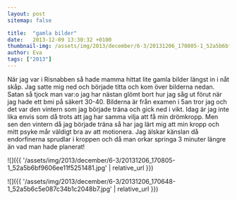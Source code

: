 ```yaml
---
layout: post
sitemap: false

title:  "gamla bilder"
date:   2013-12-09 13:30:32 +0100
thumbnail-img: /assets/img/2013/december/6-3/20131206_170805-1_52a5b6bf9606ee11f5251481.jpg
author: Eva
tags: ["2013"]
---
```


När jag var i Risnabben så hade mamma hittat lite gamla bilder längst in i nåt skåp. Jag satte mig ned och började titta och kom över bilderna nedan. Satan så tjock man var:o jag har nästan glömt bort hur jag såg ut förut när jag hade ett bmi på säkert 30-40. Bilderna är från examen i 5an tror jag och det var den vintern som jag började träna och gick ned i vikt. Idag är jag inte lika envis som då trots att jag har samma vilja att få min drömkropp. Men sen den vintern då jag började träna så har jag lärt mig att min kropp och mitt psyke mår väldigt bra av att motionera.  Jag älskar känslan då endorfinerna sprudlar i kroppen och då man orkar springa 3 minuter längre än vad man hade planerat!

![]({{ '/assets/img/2013/december/6-3/20131206_170805-1_52a5b6bf9606ee11f5251481.jpg'  | relative_url }})

![]({{ '/assets/img/2013/december/6-3/20131206_170648-1_52a5b6c5e087c34b1c2048b7.jpg'  | relative_url }})

